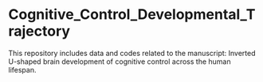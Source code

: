 # Cognitive_Control_Developmental_Trajectory
This repository includes data and codes related to the manuscript: 
Inverted U-shaped brain development of cognitive control across the human lifespan.
